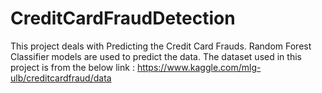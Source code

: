 # CreditCardFraudDetection

This project deals with Predicting the Credit Card Frauds. Random Forest Classifier models are used to predict the data. The dataset  used in this project is from the below link : 
https://www.kaggle.com/mlg-ulb/creditcardfraud/data
